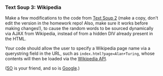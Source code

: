 ### Text Soup 3: Wikipedia

Make a few modifications to the code from [Text Soup 2](https://github.com/ispzz/sei37-homework/blob/master/warmups/week4/day1_text_soup_2) (make a copy, don't edit the version in the homework repo! Also, make sure it works before making changes!), to cause the random words to be sourced dynamically via AJAX from Wikipedia, instead of from a hidden DIV already present in the HTML.

Your code should allow the user to specify a Wikipedia page name via a querystring field in the URL, such as `index.html?page=Alan+Turing`, whose contents will then be loaded via the [Wikipedia API](https://www.mediawiki.org/wiki/API:Main_page).

([SO](http://stackoverflow.com/questions/2381642/returning-data-from-wikipedia-using-ajax) is your friend, and so is [Google](https://www.google.com.au/search?q=javascript+get+querystring+key+value).)